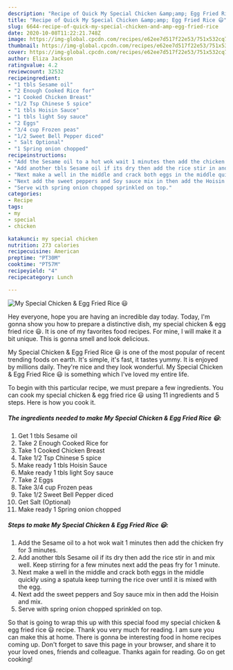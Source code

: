 ```yaml
---
description: "Recipe of Quick My Special Chicken &amp;amp; Egg Fried Rice 😃"
title: "Recipe of Quick My Special Chicken &amp;amp; Egg Fried Rice 😃"
slug: 6644-recipe-of-quick-my-special-chicken-and-amp-egg-fried-rice
date: 2020-10-08T11:22:21.748Z
image: https://img-global.cpcdn.com/recipes/e62ee7d517f22e53/751x532cq70/my-special-chicken-egg-fried-rice-😃-recipe-main-photo.jpg
thumbnail: https://img-global.cpcdn.com/recipes/e62ee7d517f22e53/751x532cq70/my-special-chicken-egg-fried-rice-😃-recipe-main-photo.jpg
cover: https://img-global.cpcdn.com/recipes/e62ee7d517f22e53/751x532cq70/my-special-chicken-egg-fried-rice-😃-recipe-main-photo.jpg
author: Eliza Jackson
ratingvalue: 4.2
reviewcount: 32532
recipeingredient:
- "1 tbls Sesame oil"
- "2 Enough Cooked Rice for"
- "1 Cooked Chicken Breast"
- "1/2 Tsp Chinese 5 spice"
- "1 tbls Hoisin Sauce"
- "1 tbls light Soy sauce"
- "2 Eggs"
- "3/4 cup Frozen peas"
- "1/2 Sweet Bell Pepper diced"
- " Salt Optional"
- "1 Spring onion chopped"
recipeinstructions:
- "Add the Sesame oil to a hot wok wait 1 minutes then add the chicken fry for 3 minutes."
- "Add another tbls Sesame oil if its dry then add the rice stir in and mix well. Keep stirring for a few minutes next add the peas fry for 1 minute."
- "Next make a well in the middle and crack both eggs in the middle quickly using a spatula keep turning the rice over until it is mixed with the egg."
- "Next add the sweet peppers and Soy sauce mix in then add the Hoisin and mix."
- "Serve with spring onion chopped sprinkled on top."
categories:
- Recipe
tags:
- my
- special
- chicken

katakunci: my special chicken 
nutrition: 273 calories
recipecuisine: American
preptime: "PT30M"
cooktime: "PT57M"
recipeyield: "4"
recipecategory: Lunch

---
```



![My Special Chicken &amp; Egg Fried Rice 😃](https://img-global.cpcdn.com/recipes/e62ee7d517f22e53/751x532cq70/my-special-chicken-egg-fried-rice-😃-recipe-main-photo.jpg)

Hey everyone, hope you are having an incredible day today. Today, I'm gonna show you how to prepare a distinctive dish, my special chicken &amp; egg fried rice 😃. It is one of my favorites food recipes. For mine, I will make it a bit unique. This is gonna smell and look delicious.



My Special Chicken &amp; Egg Fried Rice 😃 is one of the most popular of recent trending foods on earth. It's simple, it's fast, it tastes yummy. It is enjoyed by millions daily. They're nice and they look wonderful. My Special Chicken &amp; Egg Fried Rice 😃 is something which I've loved my entire life.


To begin with this particular recipe, we must prepare a few ingredients. You can cook my special chicken &amp; egg fried rice 😃 using 11 ingredients and 5 steps. Here is how you cook it.

<!--inarticleads1-->

##### The ingredients needed to make My Special Chicken &amp; Egg Fried Rice 😃:

1. Get 1 tbls Sesame oil
1. Take 2 Enough Cooked Rice for
1. Take 1 Cooked Chicken Breast
1. Take 1/2 Tsp Chinese 5 spice
1. Make ready 1 tbls Hoisin Sauce
1. Make ready 1 tbls light Soy sauce
1. Take 2 Eggs
1. Take 3/4 cup Frozen peas
1. Take 1/2 Sweet Bell Pepper diced
1. Get  Salt (Optional)
1. Make ready 1 Spring onion chopped




<!--inarticleads2-->

##### Steps to make My Special Chicken &amp; Egg Fried Rice 😃:

1. Add the Sesame oil to a hot wok wait 1 minutes then add the chicken fry for 3 minutes.
1. Add another tbls Sesame oil if its dry then add the rice stir in and mix well. Keep stirring for a few minutes next add the peas fry for 1 minute.
1. Next make a well in the middle and crack both eggs in the middle quickly using a spatula keep turning the rice over until it is mixed with the egg.
1. Next add the sweet peppers and Soy sauce mix in then add the Hoisin and mix.
1. Serve with spring onion chopped sprinkled on top.




So that is going to wrap this up with this special food my special chicken &amp; egg fried rice 😃 recipe. Thank you very much for reading. I am sure you can make this at home. There is gonna be interesting food in home recipes coming up. Don't forget to save this page in your browser, and share it to your loved ones, friends and colleague. Thanks again for reading. Go on get cooking!
